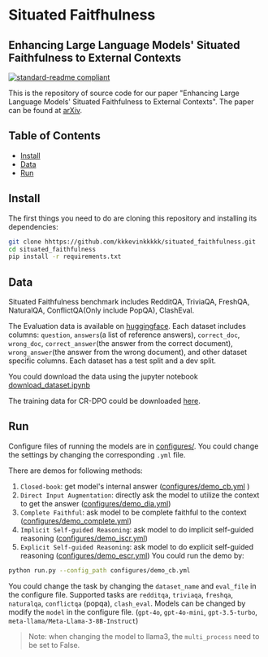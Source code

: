 # Situated Faitfhulness
## Enhancing Large Language Models' Situated Faithfulness to External Contexts

[![standard-readme compliant](https://img.shields.io/badge/readme%20style-standard-brightgreen.svg?style=flat-square)]()

This is the repository of source code for our paper "Enhancing Large Language Models' Situated Faithfulness to External Contexts". The paper can be found at [arXiv]().

## Table of Contents
   - [Install](#install)
   - [Data](#data)
   - [Run](#run)



## Install
The first things you need to do are cloning this repository and installing its
dependencies:

```sh
git clone hhttps://github.com/kkkevinkkkkk/situated_faithfulness.git
cd situated_faithfulness
pip install -r requirements.txt
```

## Data
Situated Faithfulness benchmark includes RedditQA, TriviaQA, FreshQA, NaturalQA, ConflictQA(Only include PopQA), ClashEval. 

The Evaluation data is available on [huggingface](https://huggingface.co/datasets/kkkevinkkk/SituatedFaithfulnessEval). 
Each dataset includes columns: `question`, `answers`(a list of reference answers), `correct_doc`, `wrong_doc`, `correct_answer`(the answer from the correct document), `wrong_answer`(the answer from the wrong document), and other dataset specific columns. Each dataset has a test split and a dev split.

You could download the data using the jupyter notebook [download_dataset.ipynb](download_dataset.ipynb)

The training data for CR-DPO could be downloaded [here](https://huggingface.co/datasets/kkkevinkkk/SituatedFaithfulnessSupplement).




## Run
Configure files of running the models are in [configures/](configures). You could change the settings by changing the corresponding `.yml` file.

There are demos for following methods:
1. `Closed-book`: get model's internal answer ([configures/demo_cb.yml](configures/demo_cb.yml) )
2. `Direct Input Augmentation`: directly ask the model to utilize the context to get the answer ([configures/demo_dia.yml](configures/demo_dia.yml))
3. `Complete Faithful`:  ask model to be complete faithful to the context ([configures/demo_complete.yml](configures/demo_complete.yml))
4. `Implicit Self-guided Reasoning`: ask model to do implicit self-guided reasoning ([configures/demo_iscr.yml](configures/demo_iscr.yml))
5. `Explicit Self-guided Reasoning`: ask model to do explicit self-guided reasoning ([configures/demo_escr.yml](configures/demo_escr.yml))
You could run the demo by:
```sh
python run.py --config_path configures/demo_cb.yml
```


You could change the task by changing the `dataset_name` and `eval_file` in the configure file.
Supported tasks are `redditqa`, `triviaqa`, `freshqa`, `naturalqa`, `conflictqa` (popqa), `clash_eval`.
Models can be changed by modify the `model` in the configure file.  (`gpt-4o`, `gpt-4o-mini`, `gpt-3.5-turbo`, `meta-llama/Meta-Llama-3-8B-Instruct`)
> Note: when changing the model to llama3, the `multi_process` need to be set to False.




